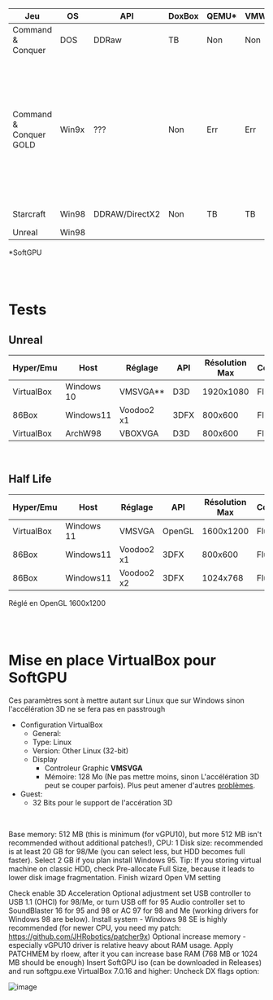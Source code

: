 |Jeu|OS|API|DoxBox|QEMU*|VMWARE*|VirtualBox*|86Box|Wrappers|Notes|
|-|-|-|-|-|-|-|-|-|-|
| Command & Conquer|DOS|DDRaw | TB |Non|Non|Non|Non|Non||
| Command & Conquer GOLD|Win9x|??? |Non|Err|Err|EE|TB|Perte réseau| La version gold dézoome pour afficher en 640x480, pose problème avec les pilotes JHRobotics et divers hyperviseurs de niveau 2. |
|Starcraft|Win98|DDRAW/DirectX2|Non|TB|TB|TB|TB|???|Simple à tester|
|Unreal|Win98|


*SoftGPU

<br><br>

# Tests
## Unreal

|Hyper/Emu|Host|Réglage|API|Résolution Max|Commentaire|
|-|-|-|-|-|-|
|VirtualBox|Windows 10|VMSVGA**|D3D|1920x1080 |Fluide|
|86Box|Windows11|Voodoo2 x1|3DFX|800x600|Fluide|
|VirtualBox|ArchW98|VBOXVGA|D3D|800x600|Fluide|

<br>

## Half Life
|Hyper/Emu|Host|Réglage|API|Résolution Max|Commentaire|
|-|-|-|-|-|-|
|VirtualBox|Windows 11|VMSVGA|OpenGL|1600x1200|Fluide|
|86Box|Windows11|Voodoo2 x1|3DFX|800x600|Fluide|
|86Box|Windows11|Voodoo2 x2|3DFX|1024x768|Fluide|

 Réglé en OpenGL 1600x1200


<br><br>


# Mise en place VirtualBox pour SoftGPU
Ces paramètres sont à mettre autant sur Linux que sur Windows sinon l'accélération 3D ne se fera pas en passtrough

- Configuration VirtualBox
  -  General:
    - Type: Linux
    - Version: Other Linux (32-bit)   
  - Display
    -  Controleur Graphic **VMSVGA**
    -  Mémoire: 128 Mo (Ne pas mettre moins, sinon L'accélération 3D peut se couper parfois). Plus peut amener d'autres [problèmes](https://github.com/JHRobotics/vmdisp9x/issues/2).
- Guest:
  - 32 Bits pour le support de l'accération 3D


<br>

Base memory: 512 MB (this is minimum (for vGPU10), but more 512 MB isn't recommended without additional patches!), CPU: 1
Disk size: recommended is at least 20 GB for 98/Me (you can select less, but HDD becomes full faster). Select 2 GB if you plan install Windows 95. Tip: If you storing virtual machine on classic HDD, check Pre-allocate Full Size, because it leads to lower disk image fragmentation.
Finish wizard
Open VM setting



Check enable 3D Acceleration
Optional adjustment
set USB controller to USB 1.1 (OHCI) for 98/Me, or turn USB off for 95
Audio controller set to SoundBlaster 16 for 95 and 98 or AC 97 for 98 and Me (working drivers for Windows 98 are below).
Install system - Windows 98 SE is highly recommended (for newer CPU, you need my patch: https://github.com/JHRobotics/patcher9x)
Optional increase memory - especially vGPU10 driver is relative heavy about RAM usage. Apply PATCHMEM by rloew, after it you can increase base RAM (768 MB or 1024 MB should be enough)
Insert SoftGPU iso (can be downloaded in Releases) and run softgpu.exe
VirtualBox 7.0.16 and higher: Uncheck DX flags option:

![image](https://github.com/daerlnaxe/QemuPlay/assets/18460858/601eb020-0c86-4d9a-a3ae-e20a549511e3)

